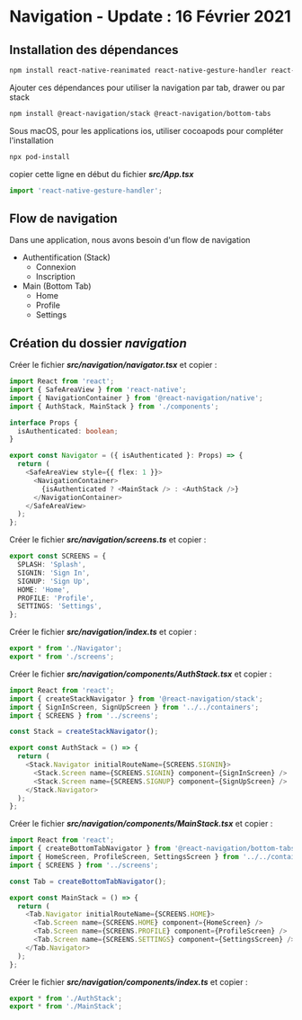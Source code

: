 #  Navigation - Update : 16 Février 2021

## Installation des dépendances

```zsh
npm install react-native-reanimated react-native-gesture-handler react-native-screens react-native-safe-area-context @react-native-community/masked-view @react-navigation/native
```

Ajouter ces dépendances pour utiliser la navigation par tab, drawer ou par stack

```zsh
npm install @react-navigation/stack @react-navigation/bottom-tabs
```

Sous macOS, pour les applications ios, utiliser cocoapods pour compléter l'installation

```zsh
npx pod-install
```

copier cette ligne en début du fichier ***src/App.tsx***

```ts
import 'react-native-gesture-handler';
```
## Flow de navigation

Dans une application, nous avons besoin d'un flow de navigation
- Authentification (Stack)
  - Connexion
  - Inscription
- Main (Bottom Tab)
  - Home
  - Profile
  - Settings

## Création du dossier ***navigation***

Créer le fichier ***src/navigation/navigator.tsx*** et copier :

```ts
import React from 'react';
import { SafeAreaView } from 'react-native';
import { NavigationContainer } from '@react-navigation/native';
import { AuthStack, MainStack } from './components';

interface Props {
  isAuthenticated: boolean;
}

export const Navigator = ({ isAuthenticated }: Props) => {
  return (
    <SafeAreaView style={{ flex: 1 }}>
      <NavigationContainer>
        {isAuthenticated ? <MainStack /> : <AuthStack />}
      </NavigationContainer>
    </SafeAreaView>
  );
};
```

Créer le fichier ***src/navigation/screens.ts*** et copier :

```ts
export const SCREENS = {
  SPLASH: 'Splash',
  SIGNIN: 'Sign In',
  SIGNUP: 'Sign Up',
  HOME: 'Home',
  PROFILE: 'Profile',
  SETTINGS: 'Settings',
};
```
Créer le fichier ***src/navigation/index.ts*** et copier :

```ts
export * from './Navigator';
export * from './screens';
```

Créer le fichier ***src/navigation/components/AuthStack.tsx*** et copier :

```ts
import React from 'react';
import { createStackNavigator } from '@react-navigation/stack';
import { SignInScreen, SignUpScreen } from '../../containers';
import { SCREENS } from '../screens';

const Stack = createStackNavigator();

export const AuthStack = () => {
  return (
    <Stack.Navigator initialRouteName={SCREENS.SIGNIN}>
      <Stack.Screen name={SCREENS.SIGNIN} component={SignInScreen} />
      <Stack.Screen name={SCREENS.SIGNUP} component={SignUpScreen} />
    </Stack.Navigator>
  );
};
```

Créer le fichier ***src/navigation/components/MainStack.tsx*** et copier :

```ts
import React from 'react';
import { createBottomTabNavigator } from '@react-navigation/bottom-tabs';
import { HomeScreen, ProfileScreen, SettingsScreen } from '../../containers';
import { SCREENS } from '../screens';

const Tab = createBottomTabNavigator();

export const MainStack = () => {
  return (
    <Tab.Navigator initialRouteName={SCREENS.HOME}>
      <Tab.Screen name={SCREENS.HOME} component={HomeScreen} />
      <Tab.Screen name={SCREENS.PROFILE} component={ProfileScreen} />
      <Tab.Screen name={SCREENS.SETTINGS} component={SettingsScreen} />
    </Tab.Navigator>
  );
};
```

Créer le fichier ***src/navigation/components/index.ts*** et copier :

```ts
export * from './AuthStack';
export * from './MainStack';


